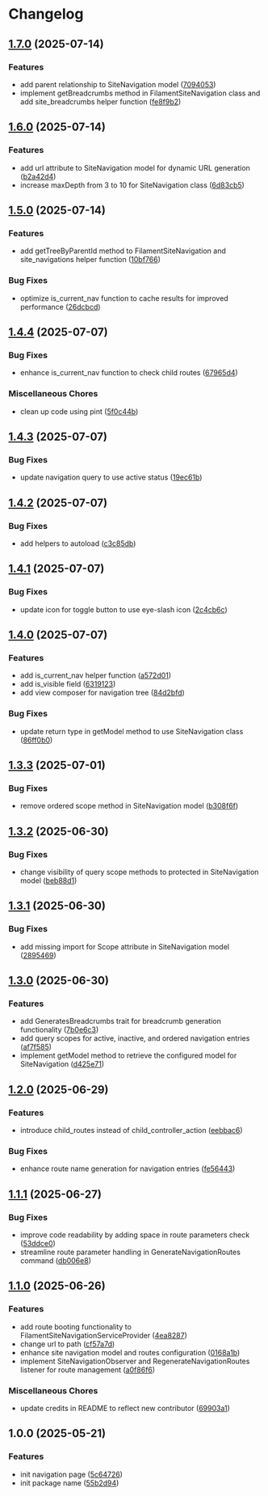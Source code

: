 # Changelog

## [1.7.0](https://github.com/rectitude-open/filament-site-navigation/compare/v1.6.0...v1.7.0) (2025-07-14)


### Features

* add parent relationship to SiteNavigation model ([7094053](https://github.com/rectitude-open/filament-site-navigation/commit/7094053b0d0b743d1d6718654f25b0c758f9ce80))
* implement getBreadcrumbs method in FilamentSiteNavigation class and add site_breadcrumbs helper function ([fe8f9b2](https://github.com/rectitude-open/filament-site-navigation/commit/fe8f9b2b1ecc5cb8f8c757ee1a19467c9db5f60c))

## [1.6.0](https://github.com/rectitude-open/filament-site-navigation/compare/v1.5.0...v1.6.0) (2025-07-14)


### Features

* add url attribute to SiteNavigation model for dynamic URL generation ([b2a42d4](https://github.com/rectitude-open/filament-site-navigation/commit/b2a42d442b83898b6dad99ba861295398fdea462))
* increase maxDepth from 3 to 10 for SiteNavigation class ([6d83cb5](https://github.com/rectitude-open/filament-site-navigation/commit/6d83cb52965b56a2e6a787c185259c5d5c9d1321))

## [1.5.0](https://github.com/rectitude-open/filament-site-navigation/compare/v1.4.4...v1.5.0) (2025-07-14)


### Features

* add getTreeByParentId method to FilamentSiteNavigation and site_navigations helper function ([10bf766](https://github.com/rectitude-open/filament-site-navigation/commit/10bf76610917ae80ff6f2a96b342b86d0d6e7d37))


### Bug Fixes

* optimize is_current_nav function to cache results for improved performance ([26dcbcd](https://github.com/rectitude-open/filament-site-navigation/commit/26dcbcd84b0ab30fc5844ef412e354ae84e5395f))

## [1.4.4](https://github.com/rectitude-open/filament-site-navigation/compare/v1.4.3...v1.4.4) (2025-07-07)


### Bug Fixes

* enhance is_current_nav function to check child routes ([67965d4](https://github.com/rectitude-open/filament-site-navigation/commit/67965d4a5a0f0e6191c815021a0f6fbeed68d8b5))


### Miscellaneous Chores

* clean up code using pint ([5f0c44b](https://github.com/rectitude-open/filament-site-navigation/commit/5f0c44ba877c78a0b2a01014f11946af2ff4bc56))

## [1.4.3](https://github.com/rectitude-open/filament-site-navigation/compare/v1.4.2...v1.4.3) (2025-07-07)


### Bug Fixes

* update navigation query to use active status ([19ec61b](https://github.com/rectitude-open/filament-site-navigation/commit/19ec61b5520c5d25085b9df96dc297d9a584414d))

## [1.4.2](https://github.com/rectitude-open/filament-site-navigation/compare/v1.4.1...v1.4.2) (2025-07-07)


### Bug Fixes

* add helpers to autoload ([c3c85db](https://github.com/rectitude-open/filament-site-navigation/commit/c3c85db441ed106d922f0bc64a648bef63e618d6))

## [1.4.1](https://github.com/rectitude-open/filament-site-navigation/compare/v1.4.0...v1.4.1) (2025-07-07)


### Bug Fixes

* update icon for toggle button to use eye-slash icon ([2c4cb6c](https://github.com/rectitude-open/filament-site-navigation/commit/2c4cb6c705b5644049b8c01ee3a22d263bebb383))

## [1.4.0](https://github.com/rectitude-open/filament-site-navigation/compare/v1.3.3...v1.4.0) (2025-07-07)


### Features

* add is_current_nav helper function ([a572d01](https://github.com/rectitude-open/filament-site-navigation/commit/a572d010a16106c0ec48b62a8152a0c257d3c996))
* add is_visible field ([6319123](https://github.com/rectitude-open/filament-site-navigation/commit/63191239aa6ced3d818f6f56c31a3feb96ecd90f))
* add view composer for navigation tree ([84d2bfd](https://github.com/rectitude-open/filament-site-navigation/commit/84d2bfdfbe1215ba40fa8f5531dbba6b469575e2))


### Bug Fixes

* update return type in getModel method to use SiteNavigation class ([86ff0b0](https://github.com/rectitude-open/filament-site-navigation/commit/86ff0b07174659fa966678be10f2d393049dd9f8))

## [1.3.3](https://github.com/rectitude-open/filament-site-navigation/compare/v1.3.2...v1.3.3) (2025-07-01)


### Bug Fixes

* remove ordered scope method in SiteNavigation model ([b308f6f](https://github.com/rectitude-open/filament-site-navigation/commit/b308f6f3d58dd4587095ec99fd34ae2e7a557112))

## [1.3.2](https://github.com/rectitude-open/filament-site-navigation/compare/v1.3.1...v1.3.2) (2025-06-30)


### Bug Fixes

* change visibility of query scope methods to protected in SiteNavigation model ([beb88d1](https://github.com/rectitude-open/filament-site-navigation/commit/beb88d14acd97686780f7871a465ffff5fcc0f93))

## [1.3.1](https://github.com/rectitude-open/filament-site-navigation/compare/v1.3.0...v1.3.1) (2025-06-30)


### Bug Fixes

* add missing import for Scope attribute in SiteNavigation model ([2895469](https://github.com/rectitude-open/filament-site-navigation/commit/2895469c59eecf4f5254bfe737348f573c167d78))

## [1.3.0](https://github.com/rectitude-open/filament-site-navigation/compare/v1.2.0...v1.3.0) (2025-06-30)


### Features

* add GeneratesBreadcrumbs trait for breadcrumb generation functionality ([7b0e6c3](https://github.com/rectitude-open/filament-site-navigation/commit/7b0e6c330f48d48110b8df147b43fb4d30fd240c))
* add query scopes for active, inactive, and ordered navigation entries ([af7f585](https://github.com/rectitude-open/filament-site-navigation/commit/af7f5852962bcdcef98b19da706375b088171ff7))
* implement getModel method to retrieve the configured model for SiteNavigation ([d425e71](https://github.com/rectitude-open/filament-site-navigation/commit/d425e710b7fc7bbd113e31ab890c5c53694f2aa8))

## [1.2.0](https://github.com/rectitude-open/filament-site-navigation/compare/v1.1.1...v1.2.0) (2025-06-29)


### Features

* introduce child_routes instead of child_controller_action ([eebbac6](https://github.com/rectitude-open/filament-site-navigation/commit/eebbac6bb44d4b7fe80721037111ab07c7fa08b2))


### Bug Fixes

* enhance route name generation for navigation entries ([fe56443](https://github.com/rectitude-open/filament-site-navigation/commit/fe5644326c28364c680834cc26a584a051409a5a))

## [1.1.1](https://github.com/rectitude-open/filament-site-navigation/compare/v1.1.0...v1.1.1) (2025-06-27)


### Bug Fixes

* improve code readability by adding space in route parameters check ([53ddce0](https://github.com/rectitude-open/filament-site-navigation/commit/53ddce05cd59584c001622eb7466015dd579816d))
* streamline route parameter handling in GenerateNavigationRoutes command ([db006e8](https://github.com/rectitude-open/filament-site-navigation/commit/db006e87d862aa1463843cee6816fef48a674834))

## [1.1.0](https://github.com/rectitude-open/filament-site-navigation/compare/v1.0.0...v1.1.0) (2025-06-26)


### Features

* add route booting functionality to FilamentSiteNavigationServiceProvider ([4ea8287](https://github.com/rectitude-open/filament-site-navigation/commit/4ea8287f08ad4cb5615da9864f5bee86024e87f5))
* change url to path ([cf57a7d](https://github.com/rectitude-open/filament-site-navigation/commit/cf57a7d2ac78d8fb97faaa423bee08f29128a9a6))
* enhance site navigation model and routes configuration ([0168a1b](https://github.com/rectitude-open/filament-site-navigation/commit/0168a1bfe7faff6310c5b3b413932571a354fe20))
* implement SiteNavigationObserver and RegenerateNavigationRoutes listener for route management ([a0f86f6](https://github.com/rectitude-open/filament-site-navigation/commit/a0f86f68fcef9e7096b20686afb0e92523dab815))


### Miscellaneous Chores

* update credits in README to reflect new contributor ([69903a1](https://github.com/rectitude-open/filament-site-navigation/commit/69903a1425ed4ec481a2a0d0294a7381c6c3707c))

## 1.0.0 (2025-05-21)


### Features

* init navigation page ([5c64726](https://github.com/rectitude-open/filament-site-navigation/commit/5c6472625ccbdbd7ad8b62d4af7acbda690a74e4))
* init package name ([55b2d94](https://github.com/rectitude-open/filament-site-navigation/commit/55b2d9460e4ad946be4b24df4d7b4da536c92cb9))
